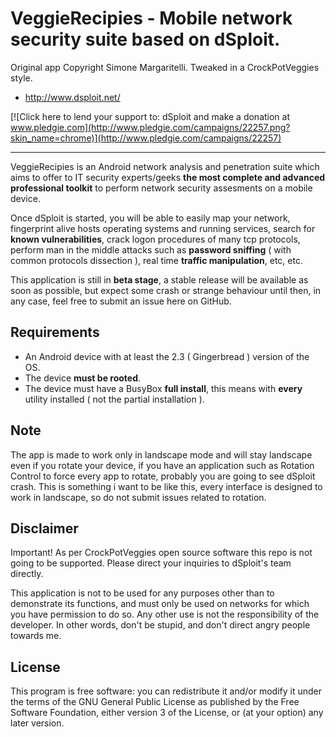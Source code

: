 VeggieRecipies - Mobile network security suite based on dSploit.
==============================

Original app Copyright Simone Margaritelli. Tweaked in a CrockPotVeggies style.

- <http://www.dsploit.net/>

[![Click here to lend your support to: dSploit and make a donation at www.pledgie.com](http://www.pledgie.com/campaigns/22257.png?skin_name=chrome)](http://www.pledgie.com/campaigns/22257)

-------------

VeggieRecipies is an Android network analysis and penetration suite which aims to offer to IT security experts/geeks
**the most complete and advanced professional toolkit** to perform network security assesments on a mobile device.

Once dSploit is started, you will be able to easily map your network, fingerprint alive hosts operating systems
and running services, search for **known vulnerabilities**, crack logon procedures of many tcp protocols, perform
man in the middle attacks such as **password sniffing** ( with common protocols dissection ), real time **traffic
manipulation**, etc, etc.

This application is still in **beta stage**, a stable release will be available as soon as possible, but expect
some crash or strange behaviour until then, in any case, feel free to submit an issue here on GitHub.

Requirements
-------------

- An Android device with at least the 2.3 ( Gingerbread ) version of the OS.
- The device **must be rooted**.
- The device must have a BusyBox **full install**, this means with **every** utility installed ( not the partial installation ).

Note
-------------

The app is made to work only in landscape mode and will stay landscape even if you rotate your device, if you have an application such as Rotation Control to force every app to rotate, probably you are going to see dSploit crash.
This is something i want to be like this, every interface is designed to work in landscape, so do not submit issues related to rotation.

Disclaimer
-------------

Important! As per CrockPotVeggies open source software this repo is not going to be supported. Please direct your inquiries to dSploit's team directly.

This application is not to be used for any purposes other than to demonstrate its functions, and must only be used on networks for which you have permission to do so. Any other use is not the responsibility of the developer. In other words, don't be stupid, and don't direct angry people towards me.

License
-------------

This program is free software: you can redistribute it and/or modify it under the terms of the GNU General Public License as published by the Free Software Foundation, either version 3 of the License, or (at your option) any later version.
